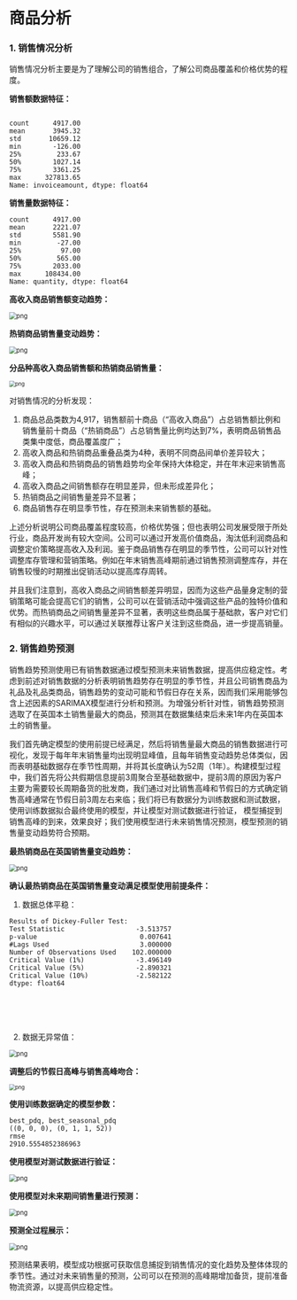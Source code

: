 # 商品分析



### 1. 销售情况分析

销售情况分析主要是为了理解公司的销售组合，了解公司商品覆盖和价格优势的程度。

**销售额数据特征：**

```

count      4917.00
mean       3945.32
std       10659.12
min        -126.00
25%         233.67
50%        1027.14
75%        3361.25
max      327813.65
Name: invoiceamount, dtype: float64
```

**销售量数据特征：**

```
count      4917.00
mean       2221.07
std        5581.90
min         -27.00
25%          97.00
50%         565.00
75%        2033.00
max      108434.00
Name: quantity, dtype: float64
```

**高收入商品销售额变动趋势：**

<img src="./assets/output_129_0.png" alt="png" style="zoom: 80%;" />

**热销商品销售量变动趋势：**

<img src="./assets/output_130_0.png" alt="png" style="zoom: 80%;" />

**分品种高收入商品销售额和热销商品销售量：**

<img src="./assets/output_131_0.png" alt="png" style="zoom: 67%;" />

对销售情况的分析发现：

1. 商品总品类数为4,917，销售额前十商品（“高收入商品”）占总销售额比例和销售量前十商品（“热销商品”）占总销售量比例均达到7%，表明商品销售品类集中度低，商品覆盖度广；
2. 高收入商品和热销商品重叠品类为4种，表明不同商品间单价差异较大；
3. 高收入商品和热销商品的销售趋势均全年保持大体稳定，并在年末迎来销售高峰；
4. 高收入商品之间销售额存在明显差异，但未形成差异化；
5. 热销商品之间销售量差异不显著；
6. 商品销售存在明显季节性，存在预测未来销售额的基础。

上述分析说明公司商品覆盖程度较高，价格优势强；但也表明公司发展受限于所处行业，商品开发尚有较大空间。公司可以通过开发高价值商品，淘汰低利润商品和调整定价策略提高收入及利润。鉴于商品销售存在明显的季节性，公司可以针对性调整库存管理和营销策略。例如在年末销售高峰期前通过销售预测调整库存，并在销售较慢的时期推出促销活动以提高库存周转。

并且我们注意到，高收入商品之间销售额差异明显，因而为这些产品量身定制的营销策略可能会提高它们的销售，公司可以在营销活动中强调这些产品的独特价值和优势。而热销商品之间销售量差异不显著，表明这些商品属于基础款，客户对它们有相似的兴趣水平，可以通过关联推荐让客户关注到这些商品，进一步提高销量。


### 2. 销售趋势预测

销售趋势预测使用已有销售数据通过模型预测未来销售数据，提高供应稳定性。考虑到前述对销售数据的分析表明销售趋势存在明显的季节性，并且公司销售商品为礼品及礼品类商品，销售趋势的变动可能和节假日存在关系，因而我们采用能够包含上述因素的SARIMAX模型进行分析和预测。为增强分析针对性，销售趋势预测选取了在英国本土销售量最大的商品，预测其在数据集结束后未来1年内在英国本土的销售量。

我们首先确定模型的使用前提已经满足，然后将销售量最大商品的销售数据进行可视化，发现于每年年末销售量均出现明显峰值，且每年销售变动趋势总体类似，因而表明基础数据存在季节性周期，并将其长度确认为52周（1年）。构建模型过程中，我们首先将公共假期信息提前3周聚合至基础数据中，提前3周的原因为客户主要为需要较长周期备货的批发商，我们通过对比销售高峰和节假日的方式确定销售高峰通常在节假日前3周左右来临；我们将已有数据分为训练数据和测试数据，使用训练数据拟合最终使用的模型，并让模型对测试数据进行验证， 模型捕捉到销售高峰的到来，效果良好；我们使用模型进行未来销售情况预测，模型预测的销售量变动趋势符合预期。

**最热销商品在英国销售量变动趋势：**

<img src="./assets/output_135_0.png" alt="png" style="zoom: 80%;" />

**确认最热销商品在英国销售量变动满足模型使用前提条件：**

1. 数据总体平稳：

```
Results of Dickey-Fuller Test:
Test Statistic                  -3.513757
p-value                          0.007641
#Lags Used                       3.000000
Number of Observations Used    102.000000
Critical Value (1%)             -3.496149
Critical Value (5%)             -2.890321
Critical Value (10%)            -2.582122
dtype: float64
```

<br><br><br>

2. 数据无异常值：

<img src="./assets/output_137_0.png" alt="png" style="zoom: 80%;" />

**调整后的节假日高峰与销售高峰吻合：**

<img src="./assets/output_139_0.png" alt="png" style="zoom:67%;" />

**使用训练数据确定的模型参数：**

```
best_pdq, best_seasonal_pdq
((0, 0, 0), (0, 1, 1, 52))
rmse
2910.5554852386963
```

**使用模型对测试数据进行验证：**

<img src="./assets/output_142_0.png" alt="png" style="zoom:80%;" />

**使用模型对未来期间销售量进行预测：**

<img src="./assets/output_145_0.png" alt="png" style="zoom:80%;" />

**预测全过程展示：**

<img src="./assets/output_146_0.png" alt="png" style="zoom:80%;" />

预测结果表明，模型成功根据可获取信息捕捉到销售情况的变化趋势及整体体现的季节性。通过对未来销售量的预测，公司可以在预测的高峰期增加备货，提前准备物流资源，以提高供应稳定性。


